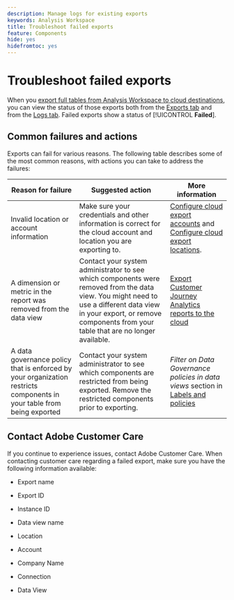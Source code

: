 ```yaml
---
description: Manage logs for existing exports
keywords: Analysis Workspace
title: Troubleshoot failed exports
feature: Components
hide: yes
hidefromtoc: yes
---
```

# Troubleshoot failed exports

When you [export full tables from Analysis Workspace to cloud destinations](/help/analysis-workspace/export/export-cloud.md), you can view the status of those exports both from the [Exports tab](/help/components/exports/manage-exports.md) and from the [Logs tab](/help/components/exports/manage-export-logs.md). Failed exports show a status of [!UICONTROL **Failed**].

## Common failures and actions

Exports can fail for various reasons. The following table describes some of the most common reasons, with actions you can take to address the failures:

|Reason for failure | Suggested action | More information |
|---------|----------|---------|
| Invalid location or account information | Make sure your credentials and other information is correct for the cloud account and location you are exporting to. | [Configure cloud export accounts](/help/components/exports/cloud-export-accounts.md) and [Configure cloud export locations](/help/components/exports/cloud-export-locations.md). |
| A dimension or metric in the report was removed from the data view | Contact your system administrator to see which components were removed from the data view. You might need to use a different data view in your export, or remove components from your table that are no longer available.  | [Export Customer Journey Analytics reports to the cloud](/help/analysis-workspace/export/export-cloud.md) |
| A data governance policy that is enforced by your organization restricts components in your table from being exported | Contact your system administrator to see which components are restricted from being exported. Remove the restricted components prior to exporting. | *Filter on Data Governance policies in data views* section in [Labels and policies](/help/data-views/data-governance.md) | 

## Contact Adobe Customer Care

If you continue to experience issues, contact Adobe Customer Care. When contacting customer care regarding a failed export, make sure you have the following information available:

* Export name

* Export ID

* Instance ID

* Data view name

* Location

* Account

* Company Name

* Connection

* Data View
